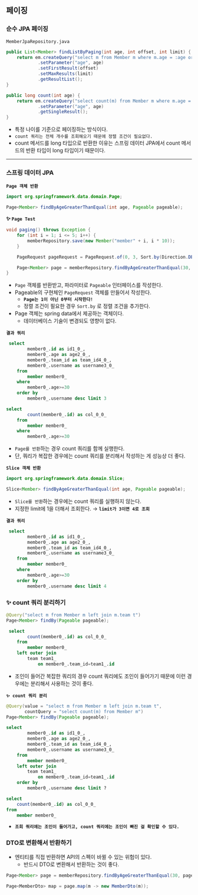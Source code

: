## 페이징

### 순수 JPA 페이징

`MemberJpaRepository.java`

```java
public List<Member> findListByPaging(int age, int offset, int limit) {
    return em.createQuery("select m from Member m where m.age = :age order by m.username desc", Member.class)
            .setParameter("age", age)
            .setFirstResult(offset)
            .setMaxResults(limit)
            .getResultList();
}

public long count(int age) {
    return em.createQuery("select count(m) from Member m where m.age = :age", Long.class)
            .setParameter("age", age)
            .getSingleResult();
}
```

- 특정 나이를 기준으로 페이징하는 방식이다.
- `count 쿼리는 전체 개수를 조회해오기 때문에 정렬 조건이 필요없다.`
- count 메서드를 long 타입으로 반환한 이유는 스프링 데이터 JPA에서 count 메서드의 반환 타입이 long 타입이기 때문이다.

---

### 스프링 데이터 JPA

**`Page 객체 반환`**

```java
import org.springframework.data.domain.Page;

Page<Member> findByAgeGreaterThanEqual(int age, Pageable pageable);
```

**✨ `Page Test`**

```java
void paging() throws Exception {
    for (int i = 1; i <= 5; i++) {
        memberRepository.save(new Member("member" + i, i * 10));
    }

    PageRequest pageRequest = PageRequest.of(0, 3, Sort.by(Direction.DESC, "username"));

    Page<Member> page = memberRepository.findByAgeGreaterThanEqual(30, pageRequest);
}
```

- `Page` 객체를 반환받고, 파라미터로 `Pageable` 인터페이스를 작성한다.
- Pageable의 구현체인 `PageRequest` 객체를 만들어서 작성한다.
  - **`Page는 1이 아닌 0부터 시작한다!`**
  - 정렬 조건이 필요한 경우 `Sort.by` 로 정렬 조건을 추가한다.
- Page 객체는 spring data에서 제공하는 객체이다.
  - 데이터베이스 기술이 변경되도 영향이 없다.

**`결과 쿼리`**

```sql
 select
        member0_.id as id1_0_,
        member0_.age as age2_0_,
        member0_.team_id as team_id4_0_,
        member0_.username as username3_0_
    from
        member member0_
    where
        member0_.age>=30
    order by
        member0_.username desc limit 3

select
        count(member0_.id) as col_0_0_
    from
        member member0_
    where
        member0_.age>=30
```

- `Page를 반환`하는 경우 count 쿼리를 함께 실행한다.
- 단, 쿼리가 복잡한 경우에는 count 쿼리를 분리해서 작성하는 게 성능상 더 좋다.

**`Slice 객체 반환`**

```java
import org.springframework.data.domain.Slice;

Slice<Member> findByAgeGreaterThanEqual(int age, Pageable pageable);
```

- `Slice를 반환`하는 경우에는 count 쿼리를 실행하지 않는다.
- 지정한 limit에 1을 더해서 조회한다. → **`limit가 3이면 4로 조회`**

**`결과 쿼리`**

```sql
 select
        member0_.id as id1_0_,
        member0_.age as age2_0_,
        member0_.team_id as team_id4_0_,
        member0_.username as username3_0_
    from
        member member0_
    where
        member0_.age>=30
    order by
        member0_.username desc limit 4
```

### ✨ count 쿼리 분리하기

```java
@Query("select m from Member m left join m.team t")
Page<Member> findBy(Pageable pageable);
```

```sql
 select
        count(member0_.id) as col_0_0_
    from
        member member0_
    left outer join
        team team1_
            on member0_.team_id=team1_.id
```

- 조인이 들어간 복잡한 쿼리의 경우 count 쿼리에도 조인이 들어가기 때문에 이런 경우에는 분리해서 사용하는 것이 좋다.

**`✨ count 쿼리 분리`**

```java
@Query(value = "select m from Member m left join m.team t",
       countQuery = "select count(m) from Member m")
Page<Member> findBy(Pageable pageable);
```

```sql
select
        member0_.id as id1_0_,
        member0_.age as age2_0_,
        member0_.team_id as team_id4_0_,
        member0_.username as username3_0_
    from
        member member0_
    left outer join
        team team1_
            on member0_.team_id=team1_.id
    order by
        member0_.username desc limit ?
```

```sql
select
    count(member0_.id) as col_0_0_
from
    member member0_
```

- **`조회 쿼리에는 조인이 들어가고, count 쿼리에는 조인이 빠진 걸 확인할 수 있다.`**

### DTO로 변환해서 반환하기

- 엔티티를 직접 반환하면 API의 스펙이 바뀔 수 있는 위험이 있다.
  - 반드시 DTO로 변환해서 반환하는 것이 좋다.

```java
Page<Member> page = memberRepository.findByAgeGreaterThanEqual(30, pageRequest);

Page<MemberDto> map = page.map(m -> new MemberDto(m));
```
